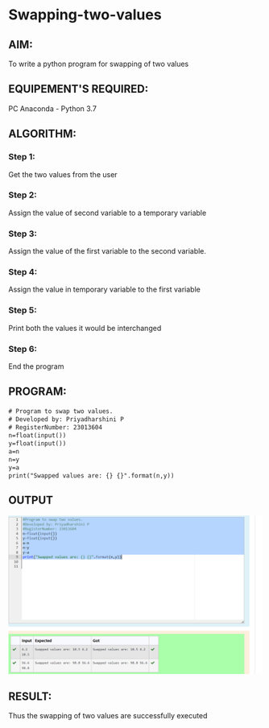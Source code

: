 # Swapping-two-values
## AIM:
To write a python program for swapping of two values
## EQUIPEMENT'S REQUIRED: 
PC
Anaconda - Python 3.7
## ALGORITHM: 
### Step 1:
Get the two values from the user
### Step 2: 
Assign the value of second variable to a temporary variable 
### Step 3: 
Assign the value of the first variable to the second variable.
### Step 4:  
Assign the value in temporary variable to the first variable
### Step 5: 
Print both the values it would be interchanged
### Step 6: 
End the program
## PROGRAM:
```
# Program to swap two values.
# Developed by: Priyadharshini P 
# RegisterNumber: 23013604
n=float(input())
y=float(input())
a=n
n=y
y=a
print("Swapped values are: {} {}".format(n,y))
```

## OUTPUT
![OUTPUT](image.png)

## RESULT:
Thus the swapping of two values are successfully executed




